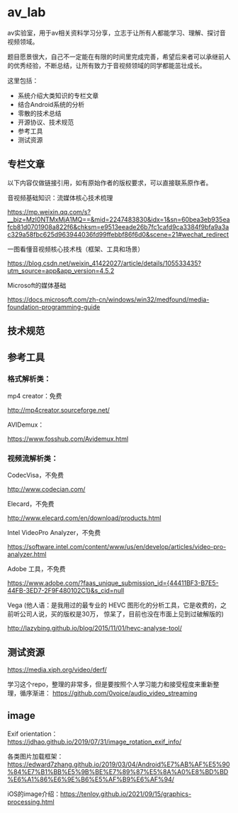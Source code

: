 # av_lab
av实验室，用于av相关资料学习分享，立志于让所有人都能学习、理解、探讨音视频领域。

题目愿景很大，自己不一定能在有限的时间里完成完善，希望后来者可以承继前人的优秀经验，不断总结，让所有致力于音视频领域的同学都能茁壮成长。

这里包括：

- 系统介绍大类知识的专栏文章
- 结合Android系统的分析
- 零散的技术总结
- 开源协议、技术规范
- 参考工具
- 测试资源

## 专栏文章
以下内容仅做链接引用，如有原始作者的版权要求，可以直接联系原作者。

音视频基础知识：流媒体核心技术梳理

https://mp.weixin.qq.com/s?__biz=MzI0NTMxMjA1MQ==&mid=2247483830&idx=1&sn=60bea3eb935eafcb81d0701908a822f6&chksm=e9513eeade26b7fc1cafd9ca3384f9bfa9a3ac329a58fbc625d963944036fd99ffebbf86f6d0&scene=21#wechat_redirect

一图看懂音视频核心技术栈（框架、工具和场景）

https://blog.csdn.net/weixin_41422027/article/details/105533435?utm_source=app&app_version=4.5.2

Microsoft的媒体基础

https://docs.microsoft.com/zh-cn/windows/win32/medfound/media-foundation-programming-guide

## 技术规范

## 参考工具
### 格式解析类：
mp4 creator：免费

http://mp4creator.sourceforge.net/

AVIDemux：

https://www.fosshub.com/Avidemux.html

### 视频流解析类：
CodecVisa，不免费

http://www.codecian.com/

Elecard，不免费

http://www.elecard.com/en/download/products.html

Intel VideoPro Analyzer，不免费

https://software.intel.com/content/www/us/en/develop/articles/video-pro-analyzer.html

Adobe 工具，不免费

https://www.adobe.com/?faas_unique_submission_id={44411BF3-B7E5-44FB-3ED7-2F9F480102C1}&s_cid=null

Vega (他人语：是我用过的最专业的 HEVC 图形化的分析工具，它是收费的，之前听公司人说，买的版权是30万， 惊呆了，目前也没在市面上见到过破解版的)

http://lazybing.github.io/blog/2015/11/01/hevc-analyse-tool/

## 测试资源
https://media.xiph.org/video/derf/

学习这个repo，整理的非常多，但是要按照个人学习能力和接受程度来重新整理，循序渐进：
https://github.com/0voice/audio_video_streaming

## image

Exif orientation：https://jdhao.github.io/2019/07/31/image_rotation_exif_info/

各类图片加载框架：https://edward7zhang.github.io/2019/03/04/Android%E7%AB%AF%E5%90%84%E7%B1%BB%E5%9B%BE%E7%89%87%E5%8A%A0%E8%BD%BD%E6%A1%86%E6%9E%B6%E5%AF%B9%E6%AF%94/

iOS的image介绍：https://tenloy.github.io/2021/09/15/graphics-processing.html
